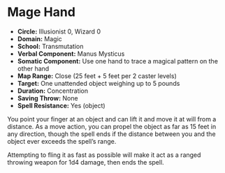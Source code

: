 # Mage Hand

- **Circle:** Illusionist 0, Wizard 0
- **Domain:** Magic
- **School:** Transmutation
- **Verbal Component:** Manus Mysticus
- **Somatic Component:** Use one hand to trace a magical pattern on the other hand
- **Map Range:** Close (25 feet + 5 feet per 2 caster levels)
- **Target:** One unattended object weighing up to 5 pounds
- **Duration:** Concentration
- **Saving Throw:** None
- **Spell Resistance:** Yes (object)

You point your finger at an object and can lift it and move it at will from a distance. As a move action, you can propel the object as far as 15 feet in any direction, though the spell ends if the distance between you and the object ever exceeds the spell’s range.

Attempting to fling it as fast as possible will make it act as a ranged throwing weapon for 1d4 damage, then ends the spell.
